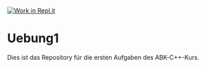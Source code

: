 [![Work in Repl.it](https://classroom.github.com/assets/work-in-replit-14baed9a392b3a25080506f3b7b6d57f295ec2978f6f33ec97e36a161684cbe9.svg)](https://classroom.github.com/online_ide?assignment_repo_id=326335&assignment_repo_type=GroupAssignmentRepo)
# Uebung1

Dies ist das Repository für die ersten Aufgaben des ABK-C++-Kurs.
